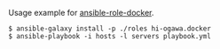 Usage example for [ansible-role-docker](https://github.com/hi-ogawa/ansible-role-docker).

```
$ ansible-galaxy install -p ./roles hi-ogawa.docker
$ ansible-playbook -i hosts -l servers playbook.yml
```
